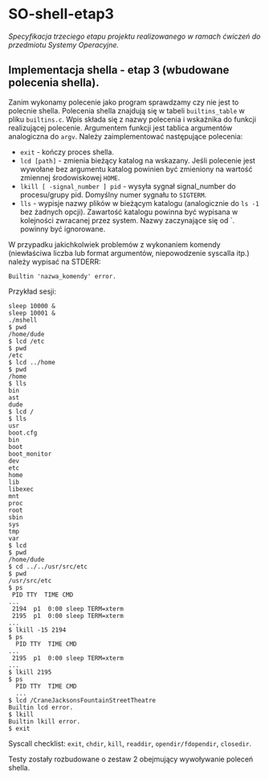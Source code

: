 # SO-shell-etap3
*Specyfikacja trzeciego etapu projektu realizowanego w ramach ćwiczeń do przedmiotu Systemy Operacyjne.*

## Implementacja shella - etap 3 (wbudowane polecenia shella).


Zanim wykonamy polecenie jako program sprawdzamy czy nie jest to polecnie shella. Polecenia shella znajdują się w tabeli `builtins_table`  w pliku `builtins.c`. Wpis składa się z nazwy polecenia i wskaźnika do funkcji realizującej polecenie. Argumentem funkcji jest tablica argumentów analogiczna do `argv`. Należy zaimplementować następujące polecenia:
- `exit` - kończy proces shella.
- `lcd [path]` - zmienia bieżący katalog na wskazany. Jeśli polecenie jest wywołane bez argumentu katalog powinien być zmieniony na wartość zmiennej środowiskowej `HOME`.
- `lkill [ -signal_number ] pid` - wysyła sygnał signal_number do procesu/grupy pid. Domyślny numer sygnału to `SIGTERM`.
- `lls` - wypisje nazwy plików w bieżącym katalogu (analogicznie do `ls -1` bez żadnych opcji). Zawartość katalogu powinna być wypisana w kolejności zwracanej przez system. Nazwy zaczynające się od `. powinny być ignorowane.

W przypadku jakichkolwiek problemów z wykonaniem komendy (niewłaściwa liczba lub format argumentów, niepowodzenie syscalla itp.) należy wypisać na STDERR:
```
Builtin 'nazwa_komendy' error.
```


Przykład sesji:
```
sleep 10000 &
sleep 10001 &
./mshell
$ pwd
/home/dude
$ lcd /etc
$ pwd
/etc
$ lcd ../home
$ pwd
/home
$ lls
bin
ast
dude
$ lcd /
$ lls
usr
boot.cfg
bin
boot
boot_monitor
dev
etc
home
lib
libexec
mnt
proc
root
sbin
sys
tmp
var
$ lcd
$ pwd
/home/dude
$ cd ../../usr/src/etc
$ pwd
/usr/src/etc
$ ps
 PID TTY  TIME CMD
...
 2194  p1  0:00 sleep TERM=xterm
 2195  p1  0:00 sleep TERM=xterm
...
$ lkill -15 2194
$ ps
  PID TTY  TIME CMD
...
 2195  p1  0:00 sleep TERM=xterm
...
$ lkill 2195
$ ps
  PID TTY  TIME CMD
  ...
$ lcd /CraneJacksonsFountainStreetTheatre
Builtin lcd error.
$ lkill
Builtin lkill error.
$ exit
```
Syscall checklist: `exit`, `chdir`, `kill`, `readdir`, `opendir/fdopendir`, `closedir`.

Testy zostały rozbudowane o zestaw 2 obejmujący wywoływanie poleceń shella.
